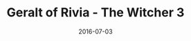 ---
location: /assets/img/artwork/the_witcher.jpg
title: Geralt of Rivia - The Witcher 3
date: 2016-07-03
tags: 
  - pencil
---